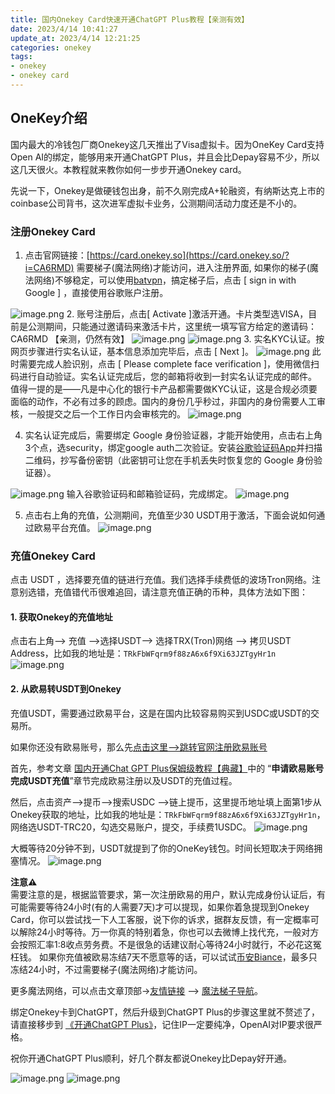 ```yaml
---
title: 国内Onekey Card快速开通ChatGPT Plus教程【亲测有效】
date: 2023/4/14 10:41:27
update_at: 2023/4/14 12:21:25
categories: onekey
tags: 
- onekey 
- onekey card
---
```

## OneKey介绍

国内最大的冷钱包厂商Onekey这几天推出了Visa虚拟卡。因为OneKey Card支持Open AI的绑定，能够用来开通ChatGPT Plus，并且会比Depay容易不少，所以这几天很火。本教程就来教你如何一步步开通Onekey card。

先说一下，Onekey是做硬钱包出身，前不久刚完成A+轮融资，有纳斯达克上市的coinbase公司背书，这次进军虚拟卡业务，公测期间活动力度还是不小的。

### 注册Onekey Card

1.  点击官网链接：[https://card.onekey.so](https://card.onekey.so/?i=CA6RMD) 需要梯子(魔法网络)才能访问，进入注册界面, 如果你的梯子(魔法网络)不够稳定，可以使用[batvpn](https://bat.vpnb.net/register?code=9110b9d7)，搞定梯子后，点击 \[ sign in with Google ] ，直接使用谷歌账户注册。

![image.png](https://gcore.jsdelivr.net/gh/btcltceth/blogassets@latest/c/img/onekey001.png)
2. 账号注册后，点击\[ Activate ]激活开通。卡片类型选VISA，目前是公测期间，只能通过邀请码来激活卡片，这里统一填写官方给定的邀请码：CA6RMD 【亲测，仍然有效】
![image.png](https://gcore.jsdelivr.net/gh/btcltceth/blogassets@latest/c/img/onekey002.png)
![image.png](https://gcore.jsdelivr.net/gh/btcltceth/blogassets@latest/c/img/onekey003.png)
3.  实名KYC认证。按网页步骤进行实名认证，基本信息添加完毕后，点击 \[ Next ]。
![image.png](https://gcore.jsdelivr.net/gh/btcltceth/blogassets@latest/c/img/onekey004.png)
此时需要完成人脸识别，点击 \[ Please complete face verification ]，使用微信扫码进行自动验证。实名认证完成后，您的邮箱将收到一封实名认证完成的邮件。 
值得一提的是——凡是中心化的银行卡产品都需要做KYC认证，这是合规必须要面临的动作，不必有过多的顾虑。国内的身份几乎秒过，非国内的身份需要人工审核，一般提交之后一个工作日内会审核完的。
![image.png](https://gcore.jsdelivr.net/gh/btcltceth/blogassets@latest/c/img/onekey005.png)

4.  实名认证完成后，需要绑定 Google 身份验证器，才能开始使用，点击右上角3个点，选security，绑定google auth二次验证。安装[谷歌验证码App](https://help.onekey.so/hc/zh-cn/articles/6739716879887-OneKey-Card-%E4%B8%AD%E5%A6%82%E4%BD%95%E4%BD%BF%E7%94%A8%E8%B0%B7%E6%AD%8C%E9%AA%8C%E8%AF%81%E7%A0%81)并扫描二维码，抄写备份密钥（此密钥可让您在手机丢失时恢复您的 Google 身份验证器）。

![image.png](https://gcore.jsdelivr.net/gh/btcltceth/blogassets@latest/c/img/onekey006.png)
输入谷歌验证码和邮箱验证码，完成绑定。
![image.png](https://gcore.jsdelivr.net/gh/btcltceth/blogassets@latest/c/img/onekey007.png)

5.  点击右上角的充值，公测期间，充值至少30 USDT用于激活，下面会说如何通过欧易平台充值。
![image.png](https://gcore.jsdelivr.net/gh/btcltceth/blogassets@latest/c/img/onekey-new-001.png)

### 充值Onekey Card

点击 USDT ，选择要充值的链进行充值。我们选择手续费低的波场Tron网络。注意别选错，充值错代币很难追回，请注意充值正确的币种，具体方法如下图：

#### 1. 获取Onekey的充值地址

点击右上角--> 充值 -->选择USDT--> 选择TRX(Tron)网络 --> 拷贝USDT Address，比如我的地址是：`TRkFbWFqrm9f88zA6x6f9Xi63JZTgyHr1n`
![image.png](https://gcore.jsdelivr.net/gh/btcltceth/blogassets@latest/c/img/onekey-new-003.png)

#### 2. 从欧易转USDT到Onekey

充值USDT，需要通过欧易平台，这是在国内比较容易购买到USDC或USDT的交易所。

如果你还没有欧易账号，那么先[点击这里-->跳转官网注册欧易账号](https://www.cnouyi.limo/join/76527935)

首先，参考文章 [国内开通Chat GPT Plus保姆级教程【典藏】](https://chatgpt-plus.github.io/chatgpt-plus/#2%E3%80%81%E7%94%B3%E8%AF%B7%E6%AC%A7%E6%98%93%E8%B4%A6%E5%8F%B7%E5%AE%8C%E6%88%90USDT%E5%85%85%E5%80%BC)中的 “**申请欧易账号完成USDT充值**”章节完成欧易注册以及USDT的充值过程。

然后，点击资产-->提币-->搜索USDC -->链上提币，这里提币地址填上面第1步从Onekey获取的地址，比如我的地址是：`TRkFbWFqrm9f88zA6x6f9Xi63JZTgyHr1n`，网络选USDT-TRC20，勾选交易账户，提交，手续费1USDC。
![image.png](https://gcore.jsdelivr.net/gh/btcltceth/blogassets@latest/c/img/onekey-new-004.png)

大概等待20分钟不到，USDT就提到了你的OneKey钱包。时间长短取决于网络拥塞情况。
![image.png](https://gcore.jsdelivr.net/gh/btcltceth/blogassets@latest/c/img/onekey012.png)

**注意⚠️**  
需要注意的是，根据监管要求，第一次注册欧易的用户，默认完成身份认证后，有可能需要等待24小时(有的人需要7天)才可以提现，如果你着急提现到Onekey Card，你可以尝试找一下人工客服，说下你的诉求，据群友反馈，有一定概率可以解除24小时等待。万一你真的特别着急，你也可以去微博上找代充，一般对方会按照汇率1:8收点劳务费。不是很急的话建议耐心等待24小时就行，不必花这冤枉钱。
如果你充值被欧易冻结7天不愿意等的话，可以试试[币安Biance](https://www.binance.com/en/activity/referral/offers/claim?ref=CPA_00JBDZVLUF)，最多只冻结24小时，不过需要梯子(魔法网络)才能访问。

更多魔法网络，可以点击文章顶部->[友情链接](https://chatgpt-plus.github.io/links) --> [魔法梯子导航](https://shuziren.github.io/ssrvps/)。

绑定Onekey卡到ChatGPT，然后升级到ChatGPT Plus的步骤这里就不赘述了，请直接移步到 [《开通ChatGPT Plus》](https://chatgpt-plus.github.io/chatgpt-plus/#%E4%B8%89%E3%80%81%E5%BC%80%E9%80%9AChatGPT-Plus)，记住IP一定要纯净，OpenAI对IP要求很严格。

祝你开通ChatGPT Plus顺利，好几个群友都说Onekey比Depay好开通。

![image.png](https://gcore.jsdelivr.net/gh/btcltceth/blogassets@latest/c/img/onekey013.png)
![image.png](https://gcore.jsdelivr.net/gh/btcltceth/blogassets@latest/c/img/onekey014.png)